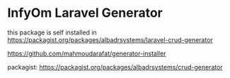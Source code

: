 
InfyOm Laravel Generator
==========================

this package is self installed in https://packagist.org/packages/albadrsystems/laravel-crud-generator

https://github.com/mahmoudarafat/generator-installer

packagist: https://packagist.org/packages/albadrsystems/crud-generator
